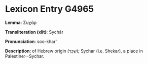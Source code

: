 # Lexicon Entry G4965

**Lemma**: Συχάρ

**Transliteration (xlit)**: Sychár

**Pronunciation**: soo-khar'

**Description**:
of Hebrew origin (שֵׁכָר); Sychar (i.e. Shekar), a place in Palestine:--Sychar.

